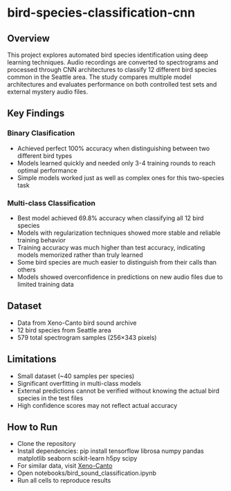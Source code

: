 # bird-species-classification-cnn
## **Overview**
This project explores automated bird species identification using deep learning techniques. Audio recordings are converted to spectrograms and processed through CNN architectures to classify 12 different bird species common in the Seattle area. The study compares multiple model architectures and evaluates performance on both controlled test sets and external mystery audio files.
## **Key Findings**
### **Binary Clasification**
- Achieved perfect 100% accuracy when distinguishing between two different bird types
- Models learned quickly and needed only 3-4 training rounds to reach optimal performance
- Simple models worked just as well as complex ones for this two-species task
### **Multi-class Classification**
- Best model achieved 69.8% accuracy when classifying all 12 bird species
- Models with regularization techniques showed more stable and reliable training behavior
- Training accuracy was much higher than test accuracy, indicating models memorized rather than truly learned
- Some bird species are much easier to distinguish from their calls than others
- Models showed overconfidence in predictions on new audio files due to limited training data
## **Dataset**
- Data from Xeno-Canto bird sound archive
- 12 bird species from Seattle area
- 579 total spectrogram samples (256×343 pixels)
## **Limitations**
- Small dataset (~40 samples per species)
- Significant overfitting in multi-class models
- External predictions cannot be verified without knowing the actual bird species in the test files
- High confidence scores may not reflect actual accuracy
## **How to Run**
- Clone the repository
- Install dependencies: pip install tensorflow librosa numpy pandas matplotlib seaborn scikit-learn h5py scipy
- For similar data, visit [Xeno-Canto](https://xeno-canto.org/)
- Open notebooks/bird_sound_classification.ipynb
- Run all cells to reproduce results
